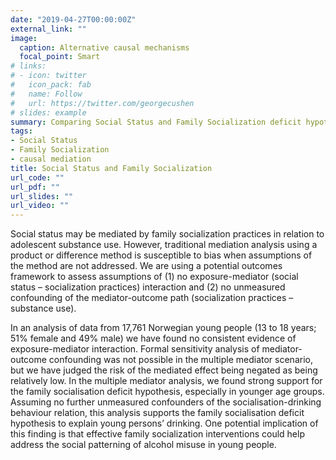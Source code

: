 ```yaml
---
date: "2019-04-27T00:00:00Z"
external_link: ""
image:
  caption: Alternative causal mechanisms
  focal_point: Smart
# links:
# - icon: twitter
#   icon_pack: fab
#   name: Follow
#   url: https://twitter.com/georgecushen
# slides: example
summary: Comparing Social Status and Family Socialization deficit hypotheses
tags:
- Social Status 
- Family Socialization
- causal mediation
title: Social Status and Family Socialization
url_code: ""
url_pdf: ""
url_slides: ""
url_video: ""
---
```

Social status may be mediated by family socialization practices in relation to adolescent substance use. However, traditional mediation analysis using a product or difference method is susceptible to bias when assumptions of the method are not addressed. We are using a  potential outcomes framework to assess assumptions of (1) no exposure-mediator
(social status – socialization practices) interaction and (2) no unmeasured confounding of the mediator-outcome path (socialization practices – substance use). 

In an analysis of data from 17,761 Norwegian young people (13 to 18 years; 51% female and 49% male) we have found no consistent evidence of exposure-mediator interaction. Formal sensitivity analysis of mediator-outcome confounding was not possible in the multiple mediator scenario, but we have judged the risk of the mediated effect being negated as being relatively low. In the multiple mediator analysis, we found strong support for the family socialisation deficit hypothesis, especially in younger age groups. Assuming no further unmeasured confounders of the socialisation-drinking behaviour relation, this analysis supports the family socialisation deficit hypothesis to explain young persons’ drinking. One potential implication of this finding is that effective family socialization interventions could help address the social patterning of alcohol misuse in young people.
